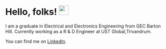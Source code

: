 # Hello, folks! <img src="https://raw.githubusercontent.com/MartinHeinz/MartinHeinz/master/wave.gif" width="30px">

I am a graduate in Electrical and Electronics Engineering from GEC Barton Hill. 
Currently working as a R & D Engineer at UST Global,Trivandrum.

You can find me on [LinkedIn](https://www.linkedin.com/in/s-m-rafi-911442130/).
<!--
**rafism1997/rafism1997** is a ✨ _special_ ✨ repository because its `README.md` (this file) appears on your GitHub profile.

Here are some ideas to get you started:

- 🔭 I’m currently working on ...
- 🌱 I’m currently learning ...
- 👯 I’m looking to collaborate on ...
- 🤔 I’m looking for help with ...
- 💬 Ask me about ...
- 📫 How to reach me: ...
- 😄 Pronouns: ...
- ⚡ Fun fact: ...
-->
